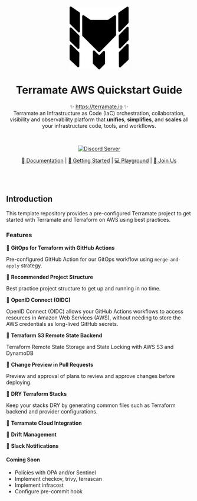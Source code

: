 <p align="center">
  <picture width="160px" align="center">
      <source media="(prefers-color-scheme: dark)" srcset="https://raw.githubusercontent.com/terramate-io/brand/5a799813d429116741243b9b06a9f034a3991bf3/darkmode/stamp.svg">
      <img alt="Terramate" src="https://raw.githubusercontent.com/terramate-io/brand/5a799813d429116741243b9b06a9f034a3991bf3/whitemode/stamp.svg" width="160px" align="center">
    </picture>
  <h1 align="center">Terramate AWS Quickstart Guide</h1>
  <p align="center">
    ✨ <a href="https://terramate.io/docs/cli">https://terramate.io</a> ✨
    <br/>
    Terramate an Infrastructure as Code (IaC) orchestration, collaboration, visibility and observability platform that <strong>unifies</strong>,
    <strong>simplifies</strong>, and <strong>scales</strong> all your infrastructure code, tools, and workflows.
  </p>
</p>
<br/>

<p align="center">
  <a href="https://terramate.io/discord" rel="nofollow"><img src="https://img.shields.io/discord/1088753599951151154?label=Discord&logo=discord&logoColor=white" alt="Discord Server"></a>
</p>
<p align="center">
  <a href="https://terramate.io/docs">📖 Documentation</a> | <a href="https://terramate.io/docs/cli/getting-started">🚀 Getting Started</a> | <a href="https://play.terramate.io">💻 Playground</a> | <a href="https://jobs.ashbyhq.com/terramate" title="Terramate Job Board">🙌 Join Us</a>
</p>

<br>
<br>

## Introduction

This template repository provides a pre-configured Terramate project to get started with Terramate and Terraform on AWS using best practices.

### Features

🚀 **GitOps for Terraform with GitHub Actions**

Pre-configured GitHub Action for our GitOps workflow using `merge-and-apply` strategy.

🚀 **Recommended Project Structure**

Best practice project structure to get up and running in no time.

🚀 **OpenID Connect (OIDC)**

OpenID Connect (OIDC) allows your GitHub Actions workflows to access resources in Amazon Web Services (AWS), without needing to store the AWS credentials as long-lived GitHub secrets.

🚀 **Terraform S3 Remote State Backend**

Terraform Remote State Storage and State Locking with AWS S3 and DynamoDB

🚀 **Change Preview in Pull Requests**

Preview and approval of plans to review and approve changes before deploying.

🚀 **DRY Terraform Stacks**

Keep your stacks DRY by generating common files such as Terraform backend and provider configurations.

🚀 **Terramate Cloud Integration**

🚀 **Drift Management**

🚀 **Slack Notifications**

#### Coming Soon

- Policies with OPA and/or Sentinel
- Implement checkov, trivy, terrascan
- Implement infracost
- Configure pre-commit hook
